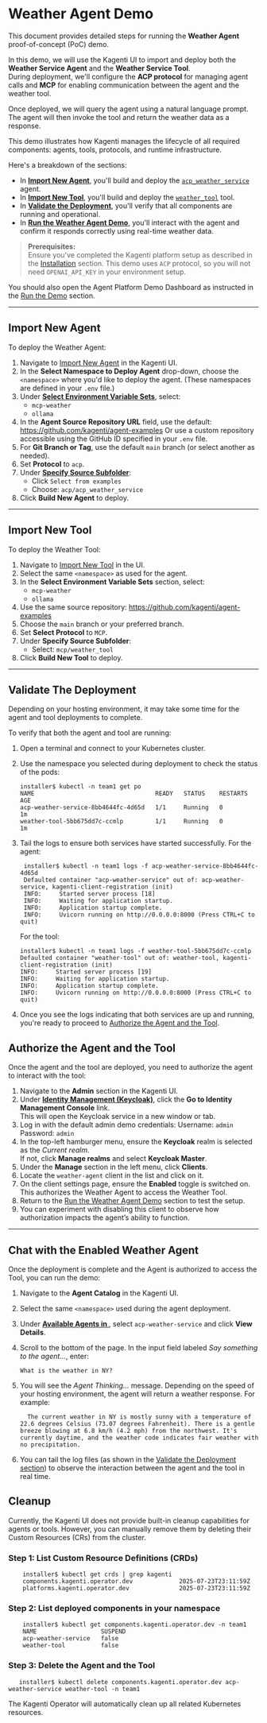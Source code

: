 # Weather Agent Demo

This document provides detailed steps for running the **Weather Agent** proof-of-concept (PoC) demo.

In this demo, we will use the Kagenti UI to import and deploy both the **Weather Service Agent** and the **Weather Service Tool**.  
During deployment, we'll configure the **ACP protocol** for managing agent calls and **MCP** for enabling communication between the agent and the weather tool.

Once deployed, we will query the agent using a natural language prompt. The agent will then invoke the tool and return the weather data as a response.

This demo illustrates how Kagenti manages the lifecycle of all required components: agents, tools, protocols, and runtime infrastructure.

Here's a breakdown of the sections:

- In [**Import New Agent**](#import-new-agent), you'll build and deploy the [`acp_weather_service`](https://github.com/kagenti/agent-examples/tree/main/acp/acp_weather_service) agent.
- In [**Import New Tool**](#import-new-tool), you'll build and deploy the [`weather_tool`](https://github.com/kagenti/agent-examples/tree/main/mcp/weather_tool) tool.
- In [**Validate the Deployment**](#validate-the-deployment), you'll verify that all components are running and operational.
- In [**Run the Weather Agent Demo**](#run-the-weather-agent-demo), you'll interact with the agent and confirm it responds correctly using real-time weather data.

> **Prerequisites:**  
> Ensure you've completed the Kagenti platform setup as described in the [Installation](../cn-demos.md#installation) section. This demo uses `ACP` protocol, so you will not need `OPENAI_API_KEY` in your environment setup.

You should also open the Agent Platform Demo Dashboard as instructed in the [Run the Demo](../cn-demos.md#run-the-demo) section.

---

## Import New Agent

To deploy the Weather Agent:

1. Navigate to [Import New Agent](http://kagenti-ui.localtest.me:8080/Import_New_Agent#import-new-agent) in the Kagenti UI.
2. In the **Select Namespace to Deploy Agent** drop-down, choose the `<namespace>` where you'd like to deploy the agent. (These namespaces are defined in your `.env` file.)
3. Under [**Select Environment Variable Sets**](http://kagenti-ui.localtest.me:8080/Import_New_Agent#select-environment-variable-sets), select:
   - `mcp-weather`
   - `ollama`
4. In the **Agent Source Repository URL** field, use the default:
   <https://github.com/kagenti/agent-examples>
   Or use a custom repository accessible using the GitHub ID specified in your `.env` file.
5. For **Git Branch or Tag**, use the default `main` branch (or select another as needed).
6. Set **Protocol** to `acp`.
7. Under [**Specify Source Subfolder**](http://kagenti-ui.localtest.me:8080/Import_New_Agent#specify-source-subfolder):
   - Click `Select from examples`
   - Choose: `acp/acp_weather_service`
8. Click **Build New Agent** to deploy.

---

## Import New Tool

To deploy the Weather Tool:

1. Navigate to [Import New Tool](http://kagenti-ui.localtest.me:8080/Import_New_Tool#import-new-tool) in the UI.
2. Select the same `<namespace>` as used for the agent.
3. In the **Select Environment Variable Sets** section, select:
   - `mcp-weather`
   - `ollama`
4. Use the same source repository:
   <https://github.com/kagenti/agent-examples>
5. Choose the `main` branch or your preferred branch.
6. Set **Select Protocol** to `MCP`.
7. Under **Specify Source Subfolder**:
   - Select: `mcp/weather_tool`
8. Click **Build New Tool** to deploy.

---

## Validate The Deployment

Depending on your hosting environment, it may take some time for the agent and tool deployments to complete.

To verify that both the agent and tool are running:

1. Open a terminal and connect to your Kubernetes cluster.
2. Use the namespace you selected during deployment to check the status of the pods:

   ```console
   installer$ kubectl -n team1 get po
   NAME                                  READY   STATUS    RESTARTS   AGE
   acp-weather-service-8bb4644fc-4d65d   1/1     Running   0          1m
   weather-tool-5bb675dd7c-ccmlp         1/1     Running   0          1m
   ```

3. Tail the logs to ensure both services have started successfully.
   For the agent:

   ```console
    installer$ kubectl -n team1 logs -f acp-weather-service-8bb4644fc-4d65d
    Defaulted container "acp-weather-service" out of: acp-weather-service, kagenti-client-registration (init)
    INFO:     Started server process [18]
    INFO:     Waiting for application startup.
    INFO:     Application startup complete.
    INFO:     Uvicorn running on http://0.0.0.0:8000 (Press CTRL+C to quit)
    ```

    For the tool:
    ```console
    installer$ kubectl -n team1 logs -f weather-tool-5bb675dd7c-ccmlp
    Defaulted container "weather-tool" out of: weather-tool, kagenti-client-registration (init)
    INFO:     Started server process [19]
    INFO:     Waiting for application startup.
    INFO:     Application startup complete.
    INFO:     Uvicorn running on http://0.0.0.0:8000 (Press CTRL+C to quit)
    ```

4. Once you see the logs indicating that both services are up and running, you're ready to proceed to [Authorize the Agent and the Tool](#authorize-the-agent-and-the-tool).

## Authorize the Agent and the Tool

Once the agent and the tool are deployed, you need to authorize the agent to interact with the tool:

1. Navigate to the **Admin** section in the Kagenti UI.
2. Under [**Identity Management (Keycloak)**](http://kagenti-ui.localtest.me:8080/Admin#identity-management-keycloak), click the **Go to Identity Management Console** link.  
   This will open the Keycloak service in a new window or tab.
3. Log in with the default admin demo credentials:
   Username: `admin`
   Password: `admin`
4. In the top-left hamburger menu, ensure the **Keycloak** realm is selected as the *Current realm*.  
   If not, click **Manage realms** and select **Keycloak Master**.
5. Under the **Manage** section in the left menu, click **Clients**.
6. Locate the `weather-agent` client in the list and click on it.
7. On the client settings page, ensure the **Enabled** toggle is switched on.  
This authorizes the Weather Agent to access the Weather Tool.
8. Return to the [Run the Weather Agent Demo](#run-the-weather-agent-demo) section to test the setup.
9. You can experiment with disabling this client to observe how authorization impacts the agent’s ability to function.

---

## Chat with the Enabled Weather Agent

Once the deployment is complete and the Agent is authorized to access the Tool, you can run the demo:

1. Navigate to the **Agent Catalog** in the Kagenti UI.
2. Select the same `<namespace>` used during the agent deployment.
3. Under [**Available Agents in <namespace>**](http://kagenti-ui.localtest.me:8080/Agent_Catalog#available-agents-in-kagenti-system), select `acp-weather-service` and click **View Details**.
4. Scroll to the bottom of the page. In the input field labeled *Say something to the agent...*, enter:

   ```console
   What is the weather in NY?
   ```

5. You will see the *Agent Thinking...* message. Depending on the speed of your hosting environment, the agent will return a weather response. For example:

   ```console
     The current weather in NY is mostly sunny with a temperature of 22.6 degrees Celsius (73.07 degrees Fahrenheit). There is a gentle breeze blowing at 6.8 km/h (4.2 mph) from the northwest. It's currently daytime, and the weather code indicates fair weather with no precipitation.
    ```

6. You can tail the log files (as shown in the [Validate the Deployment section](#validate-the-deployment)) to observe the interaction between the agent and the tool in real time.

## Cleanup

Currently, the Kagenti UI does not provide built-in cleanup capabilities for agents or tools.
However, you can manually remove them by deleting their Custom Resources (CRs) from the cluster.

### Step 1: List Custom Resource Definitions (CRDs)

```console
    installer$ kubectl get crds | grep kagenti
    components.kagenti.operator.dev             2025-07-23T23:11:59Z
    platforms.kagenti.operator.dev              2025-07-23T23:11:59Z
```

### Step 2: List deployed components in your namespace

```console
    installer$ kubectl get components.kagenti.operator.dev -n team1
    NAME                  SUSPEND
    acp-weather-service   false
    weather-tool          false
```

### Step 3: Delete the Agent and the Tool

```console
   installer$ kubectl delete components.kagenti.operator.dev acp-weather-service weather-tool -n team1
```

The Kagenti Operator will automatically clean up all related Kubernetes resources.
